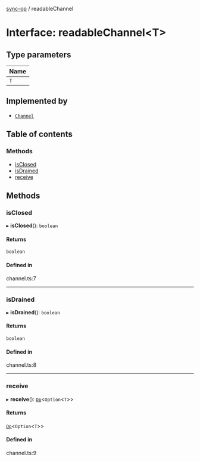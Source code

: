 [sync-op](../README.md) / readableChannel

# Interface: readableChannel<T\>

## Type parameters

| Name |
| :------ |
| `T` |

## Implemented by

- [`Channel`](../classes/Channel.md)

## Table of contents

### Methods

- [isClosed](readableChannel.md#isclosed)
- [isDrained](readableChannel.md#isdrained)
- [receive](readableChannel.md#receive)

## Methods

### isClosed

▸ **isClosed**(): `boolean`

#### Returns

`boolean`

#### Defined in

channel.ts:7

___

### isDrained

▸ **isDrained**(): `boolean`

#### Returns

`boolean`

#### Defined in

channel.ts:8

___

### receive

▸ **receive**(): [`Op`](../classes/Op.md)<`Option`<`T`\>\>

#### Returns

[`Op`](../classes/Op.md)<`Option`<`T`\>\>

#### Defined in

channel.ts:9
